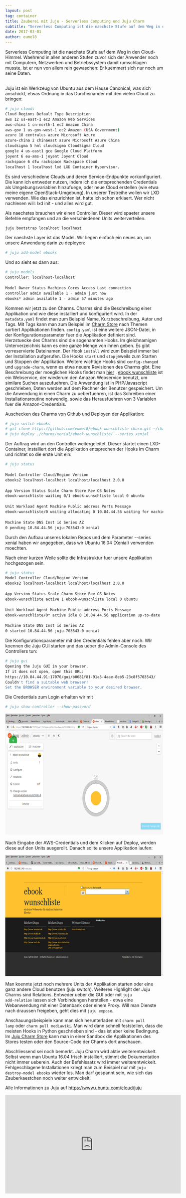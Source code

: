 ```yaml
---
layout: post
tag: container
title: Zauberei mit Juju - Serverless Computing und Juju Charm
subtitle: "Serverless Computing ist die naechste Stufe auf dem Weg in den Cloud-Himmel. Waehrend in allen anderen Stufen zuvor sich der Anwender noch mit Computern, Netzwerken und Betriebssystem damit rumschlagen musste, ist er nun von allem rein gewaschen"
date: 2017-03-01
author: eumel8
---
```


Serverless Computing ist die naechste Stufe auf dem Weg in den Cloud-Himmel. Waehrend in allen anderen Stufen zuvor sich der Anwender noch mit Computern, Netzwerken und Betriebssystem damit rumschlagen musste, ist er nun von allem rein gewaschen: Er kuemmert sich nur noch um seine Daten.


<br/>
Juju ist ein Werkzeug von Ubuntu aus dem Hause Canonical, was sich anschickt, etwas Ordnung in das Durcheinander mit den vielen Cloud zu bringen:


```bash
# juju clouds
Cloud Regions Default Type Description
aws 12 us-east-1 ec2 Amazon Web Services
aws-china 1 cn-north-1 ec2 Amazon China
aws-gov 1 us-gov-west-1 ec2 Amazon (USA Government)
azure 18 centralus azure Microsoft Azure
azure-china 2 chinaeast azure Microsoft Azure China
cloudsigma 5 hnl cloudsigma CloudSigma Cloud
google 4 us-east1 gce Google Cloud Platform
joyent 6 eu-ams-1 joyent Joyent Cloud
rackspace 6 dfw rackspace Rackspace Cloud
localhost 1 localhost lxd LXD Container Hypervisor. 
```

Es sind verschiedene Clouds und deren Service-Endpunkte vorkonfiguriert. Die kann ich entweder nutzen, indem ich die entsprechenden Credentials als Umgebungsvariablen hinzufuege, oder neue Cloud erstellen (wie etwa meine eigene OpenStack-Umgebung). In unserer Testreihe wollen wir LXD verwenden. Wie das einzurichten ist, hatte ich schon erklaert. Wer nicht nachlesen will: lxd init - und alles wird gut.

Als naechstes brauchen wir einen Controller. Dieser wird spaeter unsere Befehle empfangen und an die verschiedenen Units weiterverteilen.

```bash
juju bootstrap localhost localhost
```

Der naechste Layer ist das Model. Wir liegen einfach ein neues an, um unsere Anwendung darin zu deployen:

```bash
# juju add-model ebooks
```

Und so sieht es dann aus:

```bash
# juju models
Controller: localhost-localhost

Model Owner Status Machines Cores Access Last connection
controller admin available 1 - admin just now
ebooks* admin available 1 - admin 57 minutes ago
```

Kommen wir jetzt zu den Charms. Charms sind die Beschreibung einer Applikation und wie diese installiert und konfiguriert wird. In der <code>metadata.yaml</code> findet man zum Beispiel Name, Kurzbeschreibung, Autor und Tags. Mit Tags kann man zum Beispiel im <a href="https://jujucharms.com/store">Charm Store</a> nach Themen sortiert Applikationen finden.
<code>config.yaml</code> ist eine weitere JSON-Datei, in der Konfigurationsparameter fuer die Applikation definiert sind.
Herzstuecke des Charms sind die sogenannten Hooks. Im gleichnamigen Unterverzeichnis kann es eine ganze Menge von ihnen geben. Es gibt vorreservierte Dateinamen. Der Hook <code>install</code> wird zum Beispiel immer bei der Installation aufgerufen. Die Hooks <code>start</code> und <code>stop</code> jeweils zum Starten und Stoppen der Applikation. Weitere wichtige Hooks sind <code>config-changed</code> und <code>upgrade-charm</code>, wenn es etwa neuere Revisionen des Charms gibt. Eine Beschreibung der moeglichen Hooks findet man <a href=" https://jujucharms.com/docs/stable/reference-charm-hooks">hier</a> .
<a href="https://github.com/eumel8/ebook-wunschliste">
ebook wunschliste</a> ist ein Webservice, der wiederum den Amazon Webservice benutzt, um similare Suchen auszufuehren. Die Anwendung ist in PHP/Javascript geschrieben, Daten werden auf dem Rechner der Benutzer gespeichert. Um die Anwendung in einen Charm zu ueberfuehren, ist das Schreiben einer Installationsroutine notwendig, sowie das Herausfuehren von 3 Variablen fuer die Amazon-Credentials.

Auschecken des Charms von Github und Deployen der Applikation:

```bash
# juju switch ebooks
# git clone https://github.com/eumel8/ebook-wunschliste-charm.git ~/charms/xenial/ebook-wunschliste
# juju deploy ./charms/xenial/ebook-wunschliste/ --series xenial
```

Der Auftrag wird an den Controller weitergeleitet. Dieser startet einen LXD-Container, installiert dort die Applikation entsprechen der Hooks im Charm und richtet so die erste Unit ein:

```bash
# juju status

Model Controller Cloud/Region Version
ebooks2 localhost-localhost localhost/localhost 2.0.0

App Version Status Scale Charm Store Rev OS Notes
ebook-wunschliste waiting 0/1 ebook-wunschliste local 0 ubuntu

Unit Workload Agent Machine Public address Ports Message
ebook-wunschliste/0 waiting allocating 0 10.84.44.56 waiting for machine

Machine State DNS Inst id Series AZ
0 pending 10.84.44.56 juju-703543-0 xenial

```

Durch den Aufbau unseres lokalen Repos und dem Parameter --series xenial haben wir angegeben, dass wir Ubuntu 16.04 (Xenial) verwenden moechten.

Nach einer kurzen Weile sollte die Infrastruktur fuer unsere Applikation hochgezogen sein.

```bash
# juju status
Model Controller Cloud/Region Version
ebooks2 localhost-localhost localhost/localhost 2.0.0

App Version Status Scale Charm Store Rev OS Notes
ebook-wunschliste active 1 ebook-wunschliste local 0 ubuntu

Unit Workload Agent Machine Public address Ports Message
ebook-wunschliste/0* active idle 0 10.84.44.56 application up-to-date

Machine State DNS Inst id Series AZ
0 started 10.84.44.56 juju-703543-0 xenial

```

Die Konfigurationsparameter mit den Credentials fehlen aber noch. WIr koennen die Juju GUI starten und das ueber die Admin-Console des Controllers tun:

```bash
# juju gui
Opening the Juju GUI in your browser.
If it does not open, open this URL:
https://10.84.44.91:17070/gui/b0681f81-91a5-4aae-8eb5-23c8f5703543/
Couldn't find a suitable web browser!
Set the BROWSER environment variable to your desired browser.
```

Die Credentials zum Login erhalten wir mit 

```bash
# juju show-controller --show-password
```

<img src="/images/quick-uploads/p584/2017-03-01_1_.png" width="585" height="386"/>

Nach Eingabe der AWS-Credentials und dem Klicken auf Deploy, werden diese auf den Units ausgerollt. Danach sollte unsere Applikation laufen:

<img src="/images/quick-uploads/p584/2017-03-01.png" width="585" height="386"/>

Man koennte jetzt noch mehrere Units der Applikation starten oder eine ganz andere Cloud benutzen (juju switch). Weiteres Highlight der Juju Charms sind Relations. Entweder ueber die GUI oder mit <code>juju add-relation</code> lassen sich Verbindungen herstellen - etwa eine Webanwendung mit einer Datenbank oder einem Proxy. Will man Dienste nach draussen freigeben, geht dies mit <code>juju expose</code>.

Anschauungsbeispiele kann man sich herunterladen mit <code>charm pull lamp</code> oder <code>charm pull mediawiki</code>. Man wird dann schnell feststellen, dass die meisten Hooks in Python geschrieben sind - das ist aber keine Bedingung. Im <a href="https://jujucharms.com/store">Juju Charm Store</a> kann man in einer Sandbox die Applikationen des Stores testen oder den Source-Code der Charms dort anschauen.

Abschliessend sei noch bemerkt. Juju Charm wird aktiv weiterentwickelt. Selbst wenn man Ubuntu 16.04 frisch installiert, stimmt die Dokumentation nicht immer ueberein. Auch der Befehlssatz wird immer weiterentwickelt. Fehlgeschlagene Installationen kriegt man zum Beispiel nur mit <code>juju destroy-model ebooks</code> wieder los. Man darf gespannt sein, wie sich das Zauberkaestchen noch weiter entwickelt. 

Alle Informationen zu Juju auf https://www.ubuntu.com/cloud/juju

<iframe width="560" height="315" src="https://www.youtube.com/embed/tsou9S6NoDg" title="YouTube video player" frameborder="0" allow="accelerometer; autoplay; clipboard-write; encrypted-media; gyroscope; picture-in-picture; web-share" allowfullscreen></iframe>
